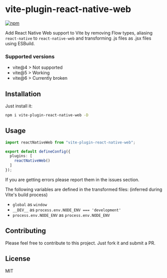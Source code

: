 # vite-plugin-react-native-web

[![npm](https://img.shields.io/npm/v/vite-plugin-react-native-web?style=flat-square)](https://www.npmjs.com/package/vite-plugin-react-native-web)

Add React Native Web support to Vite by removing Flow types, aliasing `react-native` to `react-native-web` and transforming .js files as .jsx files using ESBuild.

### Supported versions
- vite@4 > Not supported
- vite@5 > Working
- vite@6 > Currently broken

## Installation

Just install it:

```bash
npm i vite-plugin-react-native-web -D
```

## Usage

```typescript
import reactNativeWeb from "vite-plugin-react-native-web";

export default defineConfig({
  plugins: [
    reactNativeWeb()
  ]
});
```

If you are getting errors please report them in the issues section.

The following variables are defined in the transformed files: (inferred during Vite's build process)
- `global` as `window`
- `__DEV__` as `process.env.NODE_ENV === 'development'`
- `process.env.NODE_ENV` as `process.env.NODE_ENV`

## Contributing
Please feel free to contribute to this project. Just fork it and submit a PR.

## License
MIT
